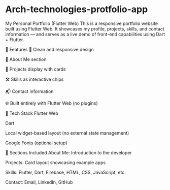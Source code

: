 # Arch-technologies-protfolio-app


My Personal Portfolio (Flutter Web)
This is a responsive portfolio website built using Flutter Web.
It showcases my profile, projects, skills, and contact information — and serves as a live demo of front-end capabilities using Dart + Flutter.

🚀 Features
🎨 Clean and responsive design

👤 About Me section

💼 Projects display with cards

🛠️ Skills as interactive chips

📬 Contact information

🌐 Built entirely with Flutter Web (no plugins)

🧰 Tech Stack
Flutter Web

Dart

Local widget-based layout (no external state management)

Google Fonts (optional setup)

📂 Sections Included
About Me: Introduction to the developer

Projects: Card layout showcasing example apps

Skills: Flutter, Dart, Firebase, HTML, CSS, JavaScript, etc.

Contact: Email, LinkedIn, GitHub

